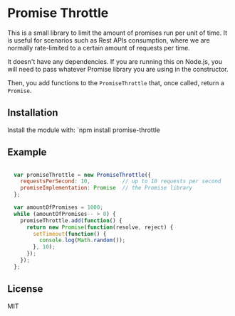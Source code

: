 Promise Throttle
==================

This is a small library to limit the amount of promises run per unit of time. It is useful for scenarios such as Rest APIs consumption, where we are normally rate-limited to a certain amount of requests per time.

It doesn't have any dependencies. If you are running this on Node.js, you will need to pass whatever Promise library you are using in the constructor.

Then, you add functions to the `PromiseThrottle` that, once called, return a `Promise`.

## Installation

Install the module with: `npm install promise-throttle

## Example

```javascript

  var promiseThrottle = new PromiseThrottle({
    requestsPerSecond: 10,          // up to 10 requests per second
    promiseImplementation: Promise  // the Promise library
  };

  var amountOfPromises = 1000;
  while (amountOfPromises-- > 0) {
    promiseThrottle.add(function() {
      return new Promise(function(resolve, reject) {
        setTimeout(function() {
          console.log(Math.random());
        }, 10);
      });
    });
  };

```

## License

MIT